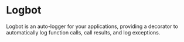 # Logbot
Logbot is an auto-logger for your applications, providing a decorator to automatically log function calls, call results, and log exceptions.

